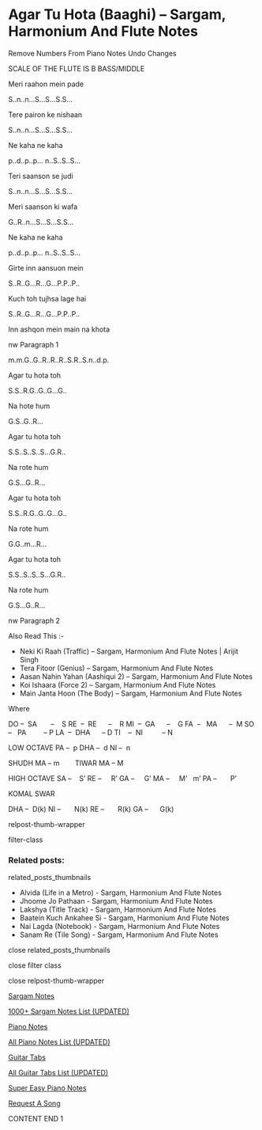 
# Agar Tu Hota (Baaghi) – Sargam, Harmonium And Flute Notes

Remove Numbers From Piano Notes
Undo Changes

SCALE OF THE FLUTE IS B BASS/MIDDLE

Meri raahon mein pade

S..n..n…S…S…S.S…

Tere pairon ke nishaan

S..n..n…S…S…S.S…

Ne kaha ne kaha

p..d..p..p… n..S..S..S…

Teri saanson se judi

S..n..n…S…S…S.S…

Meri saanson ki wafa

G..R..n…S…S…S.S…

Ne kaha ne kaha

p..d..p..p… n..S..S..S…

Girte inn aansuon mein

S..R..G…R…G…P.P..P..

Kuch toh tujhsa lage hai

S..R..G…R…G…P.P..P..

Inn ashqon mein main na khota

nw Paragraph 1

m.m.G..G..R..R..R..S.R..S.n..d.p.

Agar tu hota toh

S.S..R.G..G..G…G..

Na hote hum

G.S..G..R…

Agar tu hota toh

S.S..S..S..S…G.R..

Na rote hum

G.S…G..R…

Agar tu hota toh

S.S..R.G..G..G…G..

Na rote hum

G.G..m…R…

Agar tu hota toh

S.S..S..S..S…G.R..

Na rote hum

G.S…G..R…

nw Paragraph 2

Also Read This :-

* Neki Ki Raah (Traffic) – Sargam, Harmonium And Flute Notes | Arijit Singh
* Tera Fitoor (Genius) – Sargam, Harmonium And Flute Notes
* Aasan Nahin Yahan (Aashiqui 2) – Sargam, Harmonium And Flute Notes
* Koi Ishaara (Force 2) – Sargam, Harmonium And Flute Notes
* Main Janta Hoon (The Body) – Sargam, Harmonium And Flute Notes

Where

DO –  SA       –    S
RE  –  RE      –    R
MI  –  GA      –    G
FA  –   MA      –  M
SO  –   PA         – P
LA  –  DHA      – D
TI    –  NI          – N

LOW OCTAVE
PA –  p
DHA –  d
NI –  n

SHUDH MA – m        TIWAR MA – M

HIGH OCTAVE
SA –    S’
RE –     R’
GA –     G’
MA –     M’   m’
PA –       P’

KOMAL SWAR

DHA –  D(k)
NI –       N(k)
RE –       R(k)
GA –      G(k)

relpost-thumb-wrapper

filter-class

### Related posts:

related_posts_thumbnails

* Alvida (Life in a Metro) - Sargam, Harmonium And Flute Notes
* Jhoome Jo Pathaan - Sargam, Harmonium And Flute Notes
* Lakshya (Title Track) - Sargam, Harmonium And Flute Notes
* Baatein Kuch Ankahee Si - Sargam, Harmonium And Flute Notes
* Nai Lagda (Notebook) - Sargam, Harmonium And Flute Notes
* Sanam Re (Tile Song) - Sargam, Harmonium And Flute Notes

close related_posts_thumbnails

close filter class

close relpost-thumb-wrapper

[Sargam Notes](https://www.notationsworld.com/sargam-notes.html)

[1000+ Sargam Notes List (UPDATED)](https://www.notationsworld.com/all-songs-list-sargam-notes.html)

[Piano Notes](https://www.notationsworld.com/piano-notes.html)

[All Piano Notes List (UPDATED)](https://www.notationsworld.com/all-songs-list-piano-notes.html)

[Guitar Tabs](https://www.notationsworld.com/guitar-tabs.html)

[All Guitar Tabs List (UPDATED)](https://www.notationsworld.com/all-songs-list-guitar-tabs.html)

[Super Easy Piano Notes](https://studywall.in/)

[Request A Song](https://www.notationsworld.com/request-a-song.html)

CONTENT END 1

